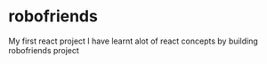 # robofriends
My first react project
I have learnt alot of react concepts by building robofriends project



